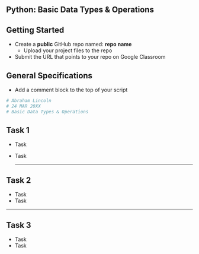 ## Python: Basic Data Types & Operations

## Getting Started

- Create a **public** GitHub repo named: **repo name**
    - Upload your project files to the repo
- Submit the URL that points to your repo on Google Classroom

## General Specifications

- Add a comment block to the top of your script
```python
# Abraham Lincoln
# 24 MAR 20XX
# Basic Data Types & Operations
```
## Task 1

- Task
- Task

  ---

## Task 2

- Task
- Task

---

## Task 3

- Task
- Task



